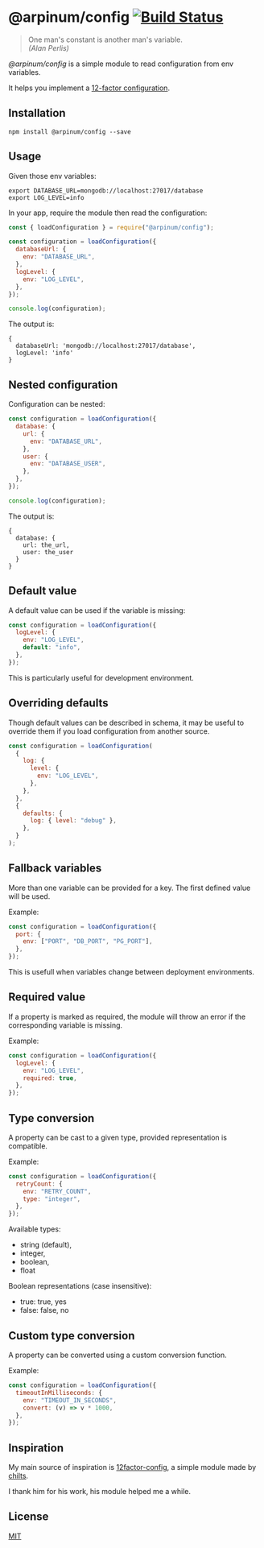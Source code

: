 # @arpinum/config [![Build Status](https://github.com/arpinum-oss/js-config/workflows/CI/badge.svg)](https://github.com/arpinum-oss/js-config/actions?query=workflow%3ACI)

> One man's constant is another man's variable.  
> <cite>(Alan Perlis)</cite>

_@arpinum/config_ is a simple module to read configuration from env variables.

It helps you implement a [12-factor configuration].

## Installation

```
npm install @arpinum/config --save
```

## Usage

Given those env variables:

```
export DATABASE_URL=mongodb://localhost:27017/database
export LOG_LEVEL=info
```

In your app, require the module then read the configuration:

```javascript
const { loadConfiguration } = require("@arpinum/config");

const configuration = loadConfiguration({
  databaseUrl: {
    env: "DATABASE_URL",
  },
  logLevel: {
    env: "LOG_LEVEL",
  },
});

console.log(configuration);
```

The output is:

```
{
  databaseUrl: 'mongodb://localhost:27017/database',
  logLevel: 'info'
}
```

## Nested configuration

Configuration can be nested:

```javascript
const configuration = loadConfiguration({
  database: {
    url: {
      env: "DATABASE_URL",
    },
    user: {
      env: "DATABASE_USER",
    },
  },
});

console.log(configuration);
```

The output is:

```
{
  database: {
    url: the_url,
    user: the_user
  }
}
```

## Default value

A default value can be used if the variable is missing:

```javascript
const configuration = loadConfiguration({
  logLevel: {
    env: "LOG_LEVEL",
    default: "info",
  },
});
```

This is particularly useful for development environment.

## Overriding defaults

Though default values can be described in schema, it may be useful to override them if you load configuration from another source.

```javascript
const configuration = loadConfiguration(
  {
    log: {
      level: {
        env: "LOG_LEVEL",
      },
    },
  },
  {
    defaults: {
      log: { level: "debug" },
    },
  }
);
```

## Fallback variables

More than one variable can be provided for a key. The first defined value will be used.

Example:

```javascript
const configuration = loadConfiguration({
  port: {
    env: ["PORT", "DB_PORT", "PG_PORT"],
  },
});
```

This is usefull when variables change between deployment environments.

## Required value

If a property is marked as required, the module will throw an error if the corresponding variable is missing.

Example:

```javascript
const configuration = loadConfiguration({
  logLevel: {
    env: "LOG_LEVEL",
    required: true,
  },
});
```

## Type conversion

A property can be cast to a given type, provided representation is compatible.

Example:

```javascript
const configuration = loadConfiguration({
  retryCount: {
    env: "RETRY_COUNT",
    type: "integer",
  },
});
```

Available types:

- string (default),
- integer,
- boolean,
- float

Boolean representations (case insensitive):

- true: true, yes
- false: false, no

## Custom type conversion

A property can be converted using a custom conversion function.

Example:

```javascript
const configuration = loadConfiguration({
  timeoutInMilliseconds: {
    env: "TIMEOUT_IN_SECONDS",
    convert: (v) => v * 1000,
  },
});
```

## Inspiration

My main source of inspiration is [12factor-config], a simple module made by [chilts].

I thank him for his work, his module helped me a while.

## License

[MIT](LICENSE)

[12-factor configuration]: https://12factor.net/config
[12factor-config]: https://github.com/chilts/12factor-config
[chilts]: https://github.com/chilts
